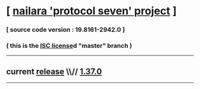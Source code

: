 
# [ [nailara 'protocol seven' project](http://src.nailara.net/) ]

### [ source code version : 19.8161-2942.0 ]

### ( this is the [ISC license](license)d "master" branch )
---
## current [release](https://github.com/anotherlink/nailara/releases) \\\\// [1.37.0](https://github.com/anotherlink/nailara/releases/tag/1.37.0)
---
